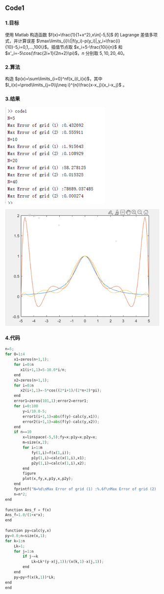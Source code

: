 ## **Code1**

### **1.目标**

使用 Matlab 构造函数 $f(x)=\frac{1}{1+x^2},x\in[-5,5]$ 的 Lagrange 差值多项式，并计算误差 $\max\limits_{i}\{|f(y_i)-p(y_i)|,y_i=\frac{i}{10}-5,i=0,1,...,100\}$。插值节点取 $x_i=5-\frac{10i}{n}$ 和 $x'_i=-5\cos(\frac{2i+1}{2n+2}\pi)$，$n$ 分别取 $5,10,20,40$。

### **2.算法**

构造 $p(x)=\sum\limits_{i=0}^nf(x_i)l_i(x)$，其中 $l_i(x)=\prod\limits_{j=0\\j\neq i}^{n}\frac{x-x_j}{x_i-x_j}$ 。

### **3.结果**

![](_1.Png)

![](_2.png)

### **4.代码**

```python
n=5;
for O=1:4
    x1=zeros(n+1,1);
    for i=0:n
       x1(i+1,1)=5-10.0*i/n;
    end
    x2=zeros(n+1,1);
    for i=0:n
       x2(i+1,1)=-5*cos((2*i+1)/(2*n+2)*pi);
    end
    error1=zeros(101,1);error2=error1;
    for i=0:100
        y=i/10.0-5;
        error1(i+1,1)=abs(f(y)-calc(y,x1));
        error2(i+1,1)=abs(f(y)-calc(y,x2));
    end
    if n==10
        x=linspace(-5,5);fy=x;p1y=x;p2y=x;
        m=size(x,2);
        for i=1:m
            fy(1,i)=f(x(1,i));
            p1y(1,i)=calc(x(1,i),x1);
            p2y(1,i)=calc(x(1,i),x2);
        end
        figure
        plot(x,fy,x,p1y,x,p2y);
    end
    fprintf("N=%d\nMax Error of grid (1) :%.6f\nMax Error of grid (2) :%.6f\n",n,max(error1),max(error2));
    n=n*2;
end

function Ans_f = f(x)
Ans_f=1.0/(1+x*x);
end

function py=calc(y,x)
py=0.0;n=size(x,1);
for k=1:n
    Lk=1;
    for j=1:n
        if j~=k
            Lk=Lk*(y-x(j,1))/(x(k,1)-x(j,1));
        end
    end
    py=py+f(x(k,1))*Lk;
end
end
```